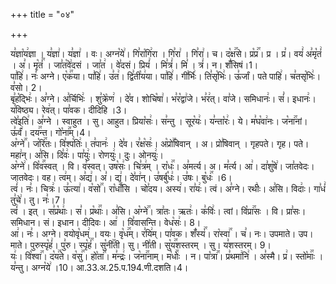 +++
title = "०४"

+++


  
य꣣ज्ञा꣡य꣢ज्ञा । य꣣ज्ञा꣢। य꣣ज्ञा꣢ । वः। अग्न꣡ये꣢। गि꣣रा꣡गि꣢रा । गि꣣रा꣢ । गि꣣रा꣢। च। द꣡क्ष꣢꣯से। प्र꣡प्र꣢꣯। प्र । प्र꣣। वयं꣢ अ꣣मृ꣡तं꣢ । अ꣣। मृ꣡तं꣢꣯ । जा꣣त꣡वे꣢दसं । जा꣣त꣢ । वे꣣दसं। प्रियं꣢ । मि꣣त्रं꣢। मि꣣ । त्रं꣢। न। शँ꣣सिषं।1।  
पा꣣हि꣢। नः꣣ अग्ने। ए꣡क꣢꣯या। पा꣣हि꣢। उ꣣त꣢। द्वि꣣ती꣡य꣢या। पा꣣हि꣢। गी꣣र्भिः꣢। ति꣣सृ꣡भिः꣢। ऊ꣣र्जां। पते पाहि꣢। च꣣तसृ꣡भिः꣢। व꣣सो। 2।  
बृ꣣ह꣡द्भिः꣢। अ꣣ग्ने। अ꣣र्चिभिः꣢ । शु꣣क्रे꣡ण꣢ । दे꣣व। शोचि꣡षा꣢। भ꣣र꣡द्वा꣢जे। भ꣣र꣢त्। वा꣣जे। समिधानः꣢। सं꣣। इधानः꣢। य꣣विष्ठ्य। रेव꣢त्। पा꣣वक। दीदिहि ।3।  
त्वे꣣इति꣢। अ꣣ग्ने । स्वाहुत । सु। आहुत। प्रिया꣡सः꣢। स꣣न्तु । सूर꣡यः꣢। य꣣न्ता꣡रः꣢। ये। म꣣घ꣡वा꣢नः। ज꣡ना꣢꣯नां। ऊ꣣र्वं꣢। दय꣢꣯न्त। गो꣡ना꣢꣯म्।4।  
अ꣡ग्ने꣢꣯। ज꣡रि꣢꣯तः। वि꣣श्प꣡तिः꣢। त꣣पानः꣢ । दे꣣व। र꣣क्ष꣡सः꣢। अ꣡प्रो꣢꣯षिवान् । अ। प्रो꣣षिवान् । गृहपते। गृह। पते। महा꣢न्। अ꣣सि। दि꣣वः꣢। पा꣣युः꣢। रोणयुः꣢। दुः। ओनयुः꣢।  
अ꣡ग्ने꣢। वि꣡व꣢꣯स्वत् । वि। व꣣स्वत्। उष꣡सः꣢। चि꣣त्र꣢म् । रा꣡धः꣢꣯। अ꣣मर्त्य। अ। म꣣र्त्य। आ꣢। दा꣣शु꣡षे꣢। जा꣣तवेदः। जातवेदः। वह। त्व꣢म्। अ꣣द्य꣢। अ꣣। द्य꣢। दे꣣वा꣢न्। उ꣣षर्बु꣡धः꣢। उ꣣षः। बु꣡धः꣢꣯ ।6।  
त्वं꣢। नः꣣। चित्रः꣢। ऊ꣣त्या꣢। व꣡सो꣢꣯। रा꣡धाँ꣢꣯सि । चो꣣दय। अस्य꣢। रा꣣यः꣢। त्वं। अ꣣ग्ने। रथीः꣢। अ꣣सि। विदाः꣢। गा꣣धं꣢ तु꣣चे꣢। तु। नः꣣।7।  
त्वं꣢ । इत् । स꣣प्र꣡थाः꣢। स꣣। प्र꣡थाः꣢꣯। अ꣣सि। अ꣡ग्ने꣢꣯। त्रा꣣तः। ऋतः꣢। क꣣विः꣢। त्वां। वि꣡प्रा꣢꣯सः । वि। प्रा꣣सः। समिधान। सं। इधान। दीदिवः। आ꣢ । वि꣣वासन्ति। वेध꣡सः꣢। 8।  
आ꣢। नः꣣। अग्ने। वयोवृ꣡धम्꣢ । वयः। वृ꣡ध꣢꣯म्। र꣣यि꣢म्। पा꣣वक। शँ꣡स्यं꣢꣯। रा꣡स्वा꣢꣯ । च꣣। नः। उपमाते। उप। माते। पुरुस्पृ꣡हं꣢। पु꣣रु। स्पृ꣡हं꣢꣯। सु꣡नी꣢꣯ती। सु। नी꣣ती। सु꣡य꣢꣯शस्तरम् । सु। य꣣शस्तरम्। 9।  
यः꣢। वि꣡श्वा꣢꣯। द꣡य꣢꣯ते। व꣡सु꣢꣯। हो꣡ता꣢꣯। म꣣न्द्रः꣢। ज꣡ना꣢꣯नाम्। म꣡धोः꣢꣯ । न। पा꣡त्रा꣢꣯। प्र꣣थमा꣢नि꣢ । अ꣣स्मै। प्र꣢। स्तो꣡माः꣢꣯ । य꣣न्तु। अग्न꣡ये꣢ ।10।
आ.33.अ.25.प.194.णी.दशति।4।  
